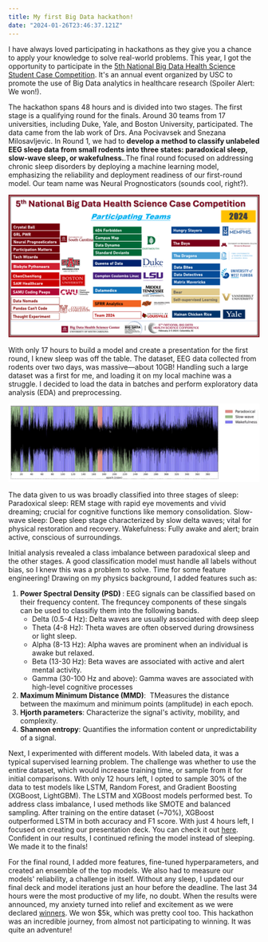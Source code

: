 ```yaml
---
title: My first Big Data hackathon!
date: "2024-01-26T23:46:37.121Z"
---
```


I have always loved participating in hackathons as they give you a chance to apply your knowledge to solve real-world problems. This year, I got the opportunity to participate in the [5th National Big Data Health Science Student Case Competition](https://bigdata.sc.edu/about/). It's an annual event organized by USC to promote the use of Big Data analytics in healthcare research (Spoiler Alert: We won!).

The hackathon spans 48 hours and is divided into two stages. The first stage is a qualifying round for the finals. Around 30 teams from 17 universities, including Duke, Yale, and Boston University, participated. The data came from the lab work of Drs. Ana Pocivavsek and Snezana Milosavljevic. In Round 1, we had to **develop a method to classify unlabeled EEG sleep data from small rodents into three states: paradoxical sleep, slow-wave sleep, or wakefulness.**.The final round focused on addressing chronic sleep disorders by deploying a machine learning model, emphasizing the reliability and deployment readiness of our first-round model. Our team name was Neural Prognosticators (sounds cool, right?).

![Alt text](./participating_team.png)

With only 17 hours to build a model and create a presentation for the first round, I knew sleep was off the table. The dataset, EEG data collected from rodents over two days, was massive—about 10GB! Handling such a large dataset was a first for me, and loading it on my local machine was a struggle. I decided to load the data in batches and perform exploratory data analysis (EDA) and preprocessing.

![Alt text](./data_eda.png)

The data given to us was broadly classified into three stages of sleep:
    Paradoxical sleep: REM stage with rapid eye movements and vivid dreaming; crucial for cognitive functions like memory consolidation.
    Slow-wave sleep: Deep sleep stage characterized by slow delta waves; vital for physical restoration and recovery.
    Wakefulness: Fully awake and alert; brain active, conscious of surroundings.

Initial analysis revealed a class imbalance between paradoxical sleep and the other stages. A good classification model must handle all labels without bias, so I knew this was a problem to solve. Time for some feature engineering! Drawing on my physics background, I added features such as:
1. <b>Power Spectral Density (PSD) </b>​: EEG signals can be classified based on their frequency content. The frequncey components of these singals can be used to classifiy them into the following bands.
     * Delta (0.5-4 Hz): Delta waves are usually associated with deep sleep ​
     * Theta (4-8 Hz): Theta waves are often observed during drowsiness or light sleep. ​
     * Alpha (8-13 Hz): Alpha waves are prominent when an individual is awake but relaxed.​
     * Beta (13-30 Hz): Beta waves are associated with active and alert mental activity.​
     * Gamma (30-100 Hz and above): Gamma waves are associated with high-level cognitive processes
2. <b>Maximum Minimum Distance (MMD)</b>​: ​ TMeasures the distance between the maximum and minimum points (amplitude) in each epoch.
3. <b>Hjorth parameters​</b>​: Characterize the signal's activity, mobility, and complexity.
4. <b>Shannon entropy</b>​​: Quantifies the information content or unpredictability of a signal.
   
Next, I experimented with different models. With labeled data, it was a typical supervised learning problem. The challenge was whether to use the entire dataset, which would increase training time, or sample from it for initial comparisons. With only 12 hours left, I opted to sample 30% of the data to test models like LSTM, Random Forest, and Gradient Boosting (XGBoost, LightGBM). The LSTM and XGBoost models performed best. To address class imbalance, I used methods like SMOTE and balanced sampling. After training on the entire dataset (~70%), XGBoost outperformed LSTM in both accuracy and F1 score. With just 4 hours left, I focused on creating our presentation deck. You can check it out [here](https://docs.google.com/presentation/d/1MbHzhTogJosec2Jt0jlLzf8lzIGcn9WX/edit?usp=sharing&ouid=111199971333324653064&rtpof=true&sd=true). Confident in our results, I continued refining the model instead of sleeping. We made it to the finals! 

For the final round, I added more features, fine-tuned hyperparameters, and created an ensemble of the top models. We also had to measure our models' reliability, a challenge in itself. Without any sleep, I updated our final deck and model iterations just an hour before the deadline. The last 34 hours were the most productive of my life, no doubt. When the results were announced, my anxiety turned into relief and excitement as we were declared [winners](https://bigdata.sc.edu/5th-national-bdhs-case-competition/). We won $5k, which was pretty cool too. This hackathon was an incredible journey, from almost not participating to winning. It was quite an adventure!
